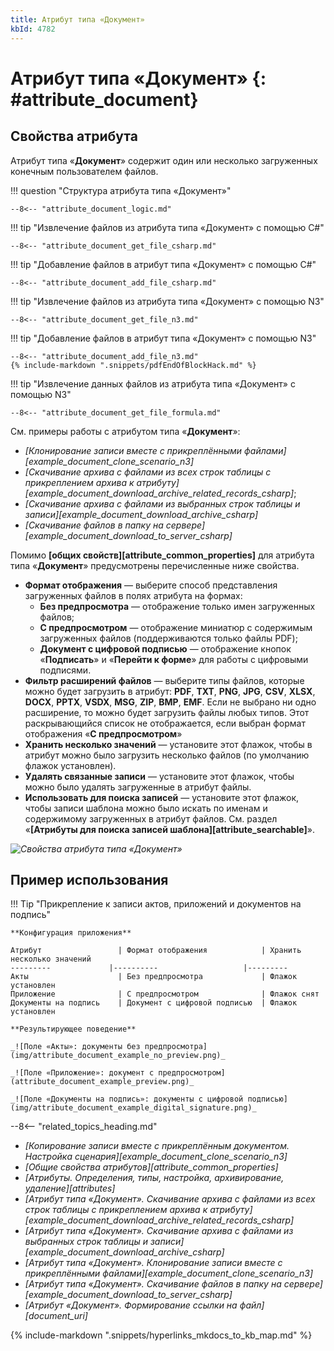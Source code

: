 ```yaml
---
title: Атрибут типа «Документ»
kbId: 4782
---
```


# Атрибут типа «Документ» {: #attribute_document}

## Свойства атрибута

Атрибут типа «**Документ**» содержит один или несколько загруженных конечным пользователем файлов.

!!! question "Структура атрибута типа «Документ»"

    --8<-- "attribute_document_logic.md"

!!! tip "Извлечение файлов из атрибута типа «Документ» с помощью C#"

    --8<-- "attribute_document_get_file_csharp.md"

!!! tip "Добавление файлов в атрибут типа «Документ» с помощью C#"

    --8<-- "attribute_document_add_file_csharp.md"

!!! tip "Извлечение файлов из атрибута типа «Документ» с помощью N3"

    --8<-- "attribute_document_get_file_n3.md"

!!! tip "Добавление файлов в атрибут типа «Документ» с помощью N3"

    --8<-- "attribute_document_add_file_n3.md"
    {% include-markdown ".snippets/pdfEndOfBlockHack.md" %}

!!! tip "Извлечение данных файлов из атрибута типа «Документ» с помощью N3"

    --8<-- "attribute_document_get_file_formula.md"

См. примеры работы с атрибутом типа «**Документ**»:

- _[Клонирование записи вместе с прикреплёнными файлами][example_document_clone_scenario_n3]_
- _[Скачивание архива с файлами из всех строк таблицы с прикреплением архива к атрибуту][example_document_download_archive_related_records_csharp]_;
- _[Скачивание архива с файлами из выбранных строк таблицы и записи][example_document_download_archive_csharp]_
- _[Скачивание файлов в папку на сервере][example_document_download_to_server_csharp]_

Помимо **[общих свойств][attribute_common_properties]** для атрибута типа «**Документ**» предусмотрены перечисленные ниже свойства.

- **Формат отображения** — выберите способ представления загруженных файлов в полях атрибута на формах:
    - **Без предпросмотра** — отображение только имен загруженных файлов;
    - **С предпросмотром** — отображение миниатюр с содержимым загруженных файлов (поддерживаются только файлы PDF);
    - **Документ с цифровой подписью** — отображение кнопок «**Подписать**» и «**Перейти к форме**» для работы с цифровыми подписями.
- **Фильтр расширений файлов** — выберите типы файлов, которые можно будет загрузить в атрибут: **PDF**, **TXT**, **PNG**, **JPG**, **CSV**, **XLSX**, **DOCX**, **PPTX**, **VSDX**, **MSG**, **ZIP**, **BMP**, **EMF**. Если не выбрано ни одно расширение, то можно будет загрузить файлы любых типов. Этот раскрывающийся список не отображается, если выбран формат отображения «**С предпросмотром**»
- **Хранить несколько значений** — установите этот флажок, чтобы в атрибут можно было загрузить несколько файлов (по умолчанию флажок установлен).
- **Удалять связанные записи** — установите этот флажок, чтобы можно было удалять загруженные в атрибут файлы.
- **Использовать для поиска записей** — установите этот флажок, чтобы записи шаблона можно было искать по именам и содержимому загруженных в атрибут файлов. См. раздел «**[Атрибуты для поиска записей шаблона][attribute_searchable]**».

_![Свойства атрибута типа «Документ»](img/attribute_document_properties.png)_

## Пример использования

!!! Tip "Прикрепление к записи актов, приложений и документов на подпись"

    **Конфигурация приложения**

    Атрибут                 | Формат отображения            | Хранить несколько значений
    ---------             |----------                   |---------
    Акты                    | Без предпросмотра             | Флажок установлен
    Приложение              | С предпросмотром              | Флажок снят
    Документы на подпись    | Документ с цифровой подписью  | Флажок установлен

    **Результирующее поведение**

    _![Поле «Акты»: документы без предпросмотра](img/attribute_document_example_no_preview.png)_

    _![Поле «Приложение»: документ с предпросмотром](attribute_document_example_preview.png)_

    _![Поле «Документы на подпись»: документы с цифровой подписью](img/attribute_document_example_digital_signature.png)_

<div class="relatedTopics" markdown="block">

--8<-- "related_topics_heading.md"

- _[Копирование записи вместе с прикреплённым документом. Настройка сценария][example_document_clone_scenario_n3]_
- _[Общие свойства атрибутов][attribute_common_properties]_
- _[Атрибуты. Определения, типы, настройка, архивирование, удаление][attributes]_
- _[Атрибут типа «Документ». Скачивание архива с файлами из всех строк таблицы с прикреплением архива к атрибуту][example_document_download_archive_related_records_csharp]_
- _[Атрибут типа «Документ». Скачивание архива с файлами из выбранных строк таблицы и записи][example_document_download_archive_csharp]_
- _[Атрибут типа «Документ». Клонирование записи вместе с прикреплёнными файлами][example_document_clone_scenario_n3]_
- _[Атрибут типа «Документ». Скачивание файлов в папку на сервере][example_document_download_to_server_csharp]_
- _[Атрибут «Документ». Формирование ссылки на файл][document_uri]_

</div>

{% include-markdown ".snippets/hyperlinks_mkdocs_to_kb_map.md" %}
